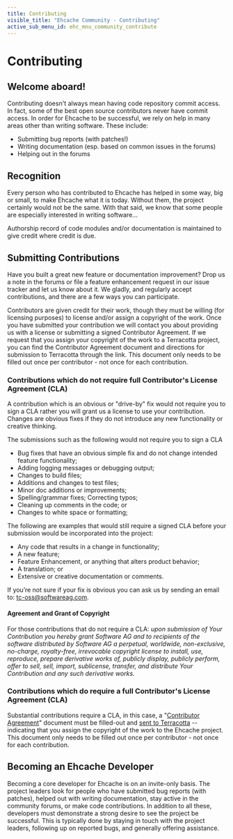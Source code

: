 ```yaml
---
title: Contributing
visible_title: "Ehcache Community - Contributing"
active_sub_menu_id: ehc_mnu_community_contribute
---
```


# Contributing


## Welcome aboard!

Contributing doesn't always mean having code repository commit access. In fact, some of the best open source contributors never have commit access. In order for Ehcache to be successful, we rely on help in many areas other than writing software. These include:

* Submitting bug reports (with patches!)
* Writing documentation (esp. based on common issues in the forums)
* Helping out in the forums


## Recognition

Every person who has contributed to Ehcache has helped in some way, big or small, to make Ehcache what it is today. Without them, the project certainly would not be the same. With that said, we know that some people are especially interested in writing software...

Authorship record of code modules and/or documentation is maintained to give credit where credit is due.


## Submitting Contributions

Have you built a great new feature or documentation improvement? Drop us a note in the forums or file a feature enhancement request in our issue tracker and let us know about it. We gladly, and regularly accept contributions, and there are a few ways you can participate.

Contributors are given credit for their work, though they must be willing (for licensing purposes) to license and/or assign a copyright of the work.  Once you have submitted your contribution we will contact you about providing us with a license or submitting a signed Contributor Agreement. If we request that you assign your copyright of the work to a Terracotta project, you can find the Contributor Agreement document and directions for submission to Terracotta through the link. This document only needs to be filled out once per contributor - not once for each contribution.


### Contributions which do not require full Contributor's License Agreement (CLA)

A contribution which is an obvious or "drive-by" fix would not require you to sign a CLA rather you will grant us a license to use your contribution. Changes are obvious fixes if they do not introduce any new functionality or creative thinking.

The submissions such as the following would not require you to sign a CLA

* Bug fixes that have an obvious simple fix and do not change intended feature functionality;
* Adding logging messages or debugging output;
* Changes to build files;
* Additions and changes to test files;
* Minor doc additions or improvements;
* Spelling/grammar fixes; Correcting typos;
* Cleaning up comments in the code; or
* Changes to white space or formatting;

The following are examples that would still require a signed CLA before your submission would be incorporated into the project:

* Any code that results in a change in functionality;
* A new feature;
* Feature Enhancement, or anything that alters product behavior;
* A translation; or
* Extensive or creative documentation or comments.

If you’re not sure if your fix is obvious you can ask us by sending an email to: tc-oss@softwareag.com.

#### Agreement and Grant of Copyright<a name="grant"></a>

For those contributions that do not require a CLA: _upon submission of Your Contribution you hereby grant Software AG and to recipients of the software distributed by Software AG a perpetual, worldwide, non-exclusive, no-charge, royalty-free, irrevocable copyright license to install, use, reproduce, prepare derivative works of, publicly display, publicly perform, offer to sell, sell, import, sublicense, transfer, and distribute Your Contribution and any such derivative works._

### Contributions which do require a full Contributor's License Agreement (CLA)

Substantial contributions require a CLA, in this case, a "[Contributor Agreement](https://confluence.terracotta.org/download/attachments/27918462/TerracottaIndividualContributorAgreementv4.pdf)" document must be filled-out and [sent to Terracotta](mailto:contributors@terracotta.org) -- indicating that you assign the copyright of the work to the Ehcache project. This document only needs to be filled out once per contributor - not once for each contribution.


## Becoming an Ehcache Developer

Becoming a core developer for Ehcache is on an invite-only basis. The project leaders look for people who have submitted bug reports (with patches), helped out with writing documentation, stay active in the community forums, or make code contributions. In addition to all these, developers must demonstrate a strong desire to see the project be successful. This is typically done by staying in touch with the project leaders, following up on reported bugs, and generally offering assistance.
